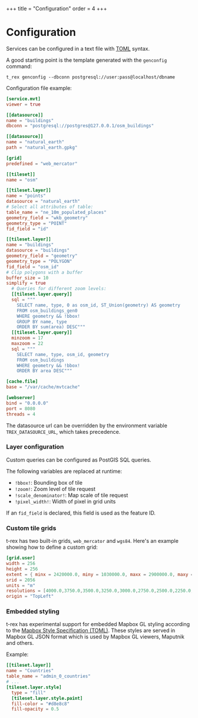 +++
title = "Configuration"
order = 4
+++

Configuration
=============

Services can be configured in a text file with [TOML](https://github.com/toml-lang/toml) syntax.

A good starting point is the template generated with the `genconfig` command:

    t_rex genconfig --dbconn postgresql://user:pass@localhost/dbname

Configuration file example:

```toml
[service.mvt]
viewer = true

[[datasource]]
name = "buildings"
dbconn = "postgresql://postgres@127.0.0.1/osm_buildings"

[[datasource]]
name = "natural_earth"
path = "natural_earth.gpkg"

[grid]
predefined = "web_mercator"

[[tileset]]
name = "osm"

[[tileset.layer]]
name = "points"
datasource = "natural_earth"
# Select all attributes of table:
table_name = "ne_10m_populated_places"
geometry_field = "wkb_geometry"
geometry_type = "POINT"
fid_field = "id"

[[tileset.layer]]
name = "buildings"
datasource = "buildings"
geometry_field = "geometry"
geometry_type = "POLYGON"
fid_field = "osm_id"
# Clip polygons with a buffer
buffer_size = 10
simplify = true
  # Queries for different zoom levels:
  [[tileset.layer.query]]
  sql = """
    SELECT name, type, 0 as osm_id, ST_Union(geometry) AS geometry
    FROM osm_buildings_gen0
    WHERE geometry && !bbox!
    GROUP BY name, type
    ORDER BY sum(area) DESC"""
  [[tileset.layer.query]]
  minzoom = 17
  maxzoom = 22
  sql = """
    SELECT name, type, osm_id, geometry
    FROM osm_buildings
    WHERE geometry && !bbox!
    ORDER BY area DESC"""

[cache.file]
base = "/var/cache/mvtcache"

[webserver]
bind = "0.0.0.0"
port = 8080
threads = 4
```

The datasource url can be overridden by the environment variable `TREX_DATASOURCE_URL`, which takes precedence.

### Layer configuration

Custom queries can be configured as PostGIS SQL queries.

The following variables are replaced at runtime:

* `!bbox!`: Bounding box of tile
* `!zoom!`: Zoom level of tile request
* `!scale_denominator!`: Map scale of tile request
* `!pixel_width!`: Width of pixel in grid units

If an `fid_field` is declared, this field is used as the feature ID.

### Custom tile grids

t-rex has two built-in grids, `web_mercator` and `wgs84`. Here's an example showing how to define a custom grid:

```toml
[grid.user]
width = 256
height = 256
extent = { minx = 2420000.0, miny = 1030000.0, maxx = 2900000.0, maxy = 1350000.0 }
srid = 2056
units = "m"
resolutions = [4000.0,3750.0,3500.0,3250.0,3000.0,2750.0,2500.0,2250.0,2000.0,1750.0,1500.0,1250.0,1000.0,750.0,650.0,500.0,250.0,100.0,50.0,20.0,10.0,5.0,2.5,2.0,1.5,1.0,0.5]
origin = "TopLeft"
```

### Embedded styling

t-rex has experimental support for embedded Mapbox GL styling according to the [Mapbox Style Specification (TOML)](https://pka.github.io/mapbox-gl-style-spec/).
These styles are served in Mapbox GL JSON format which is used by Mapbox GL viewers, Maputnik and others.

Example:

```toml
[[tileset.layer]]
name = "Countries"
table_name = "admin_0_countries"
# ...
[tileset.layer.style]
  type = "fill"
  [tileset.layer.style.paint]
  fill-color = "#d8e8c8"
  fill-opacity = 0.5
```
